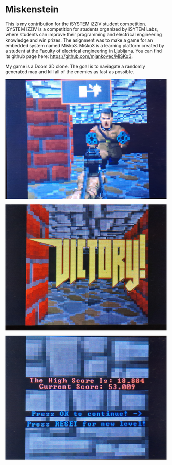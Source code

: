 # Miskenstein

This is my contribution for the iSYSTEM iZZIV student competition. iSYSTEM iZZIV is a competition for students organized by iSYTEM Labs, where students can improve their programming and electrical engineering knowledge and win prizes. The asignment was to make a game for an embedded system named Miško3. Miško3 is a learning platform created by a student at the Faculty of electrical engineering in Ljubljana. You can find its github page here: https://github.com/mjankovec/MiSKo3.

My game is a Doom 3D clone. The goal is to naviagate a randomly generated map and kill all of the enemies as fast as possible.

![ENEMY](https://raw.githubusercontent.com/filipplays/Miskenstein/main/readme_img/enemy_small.jpg "ENEMY")

![VICTORY SCREEN](https://raw.githubusercontent.com/filipplays/Miskenstein/main/readme_img/victory_small.jpg "VICTORY SCREEN")

![END GAME SCREEN](https://raw.githubusercontent.com/filipplays/Miskenstein/main/readme_img/end_small.jpg "END GAME SCREEN")
